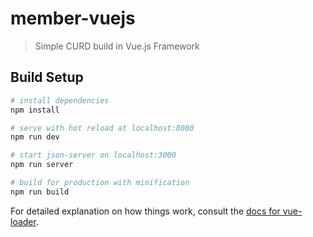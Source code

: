 # member-vuejs

> Simple CURD build in Vue.js Framework

## Build Setup

``` bash
# install dependencies
npm install

# serve with hot reload at localhost:8080
npm run dev

# start json-server on localhost:3000
npm run server

# build for production with minification
npm run build
```

For detailed explanation on how things work, consult the [docs for vue-loader](http://vuejs.github.io/vue-loader).
